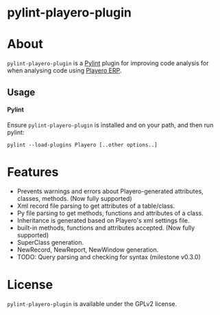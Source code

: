 pylint-playero-plugin
==========================

# About

`pylint-playero-plugin` is a [Pylint](http://pylint.org) plugin for improving code analysis for when analysing code using [Playero ERP](http://www.hbs.com.py).

## Usage

#### Pylint

Ensure `pylint-playero-plugin` is installed and on your path, and then run pylint:

```
pylint --load-plugins Playero [..other options..]
```

# Features

* Prevents warnings and errors about Playero-generated attributes, classes, methods. (Now fully supported)
* Xml record file parsing to get attributes of a table/class.
* Py file parsing to get methods, functions and attributes of a class.
* Inheritance is generated based on Playero's xml settings file.
* built-in methods, functions and attributes accepted.  (Now fully supported)
* SuperClass generation.
* NewRecord, NewReport, NewWindow generation.
* TODO: Query parsing and checking for syntax (milestone v0.3.0)

# License

`pylint-playero-plugin` is available under the GPLv2 license.
